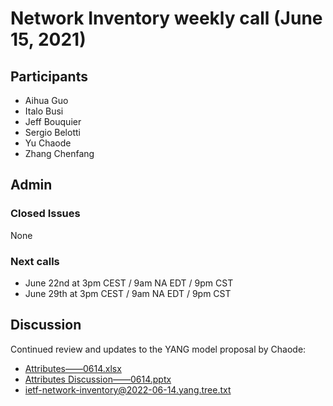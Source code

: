 # Network Inventory weekly call (June 15, 2021)

## Participants

- Aihua Guo
- Italo Busi
- Jeff Bouquier
- Sergio Belotti
- Yu Chaode
- Zhang Chenfang

## Admin

### Closed Issues

None

### Next calls

- June 22nd at 3pm CEST / 9am NA EDT / 9pm CST
- June 29th at 3pm CEST / 9am NA EDT / 9pm CST

## Discussion

Continued review and updates to the YANG model proposal by Chaode:
- [Attributes——0614.xlsx](https://github.com/italobusi/ietf-network-inventory/files/8925477/Attributes.0614.xlsx)
- [Attributes Discussion——0614.pptx](https://github.com/italobusi/ietf-network-inventory/files/8925478/Attributes.Discussion.0614.pptx)
- [ietf-network-inventory@2022-06-14.yang.tree.txt](https://github.com/italobusi/ietf-network-inventory/files/8925483/ietf-network-inventory%402022-06-14.yang.tree.txt)
